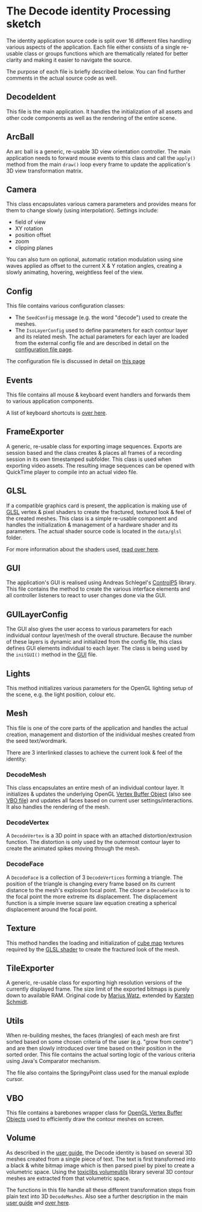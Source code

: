 # The Decode identity Processing sketch #

The identity application source code is split over 16 different files handling various aspects of the application. Each file either consists of a single re-usable class or groups functions which are thematically related for better clarity and making it easier to navigate the source.

The purpose of each file is briefly described below. You can find further comments in the actual source code as well.

## DecodeIdent ##

This file is the main application. It handles the initialization of all assets and other code components as well as the rendering of the entire scene.

## ArcBall ##

An arc ball is a generic, re-usable 3D view orientation controller. The main application needs to forward mouse events to this class and call the `apply()` method from the main `draw()` loop every frame to update the application's 3D view transformation matrix.

## Camera ##

This class encapsulates various camera parameters and provides means for them to change slowly (using interpolation). Settings include:

  * field of view
  * XY rotation
  * position offset
  * zoom
  * clipping planes

You can also turn on optional, automatic rotation modulation using sine waves applied as offset to the current X & Y rotation angles, creating a slowly animating, hovering, weightless feel of the view.

## Config ##

This file contains various configuration classes:

  * The `SeedConfig` message (e.g. the word "decode") used to create the meshes.
  * The `IsoLayerConfig` used to define parameters for each contour layer and its related mesh. The actual parameters for each layer are loaded from the external config file and are described in detail on the [configuration file page](UserGuideConfig.md).

The configuration file is discussed in detail on [this page](UserGuideConfig.md)

## Events ##

This file contains all mouse & keyboard event handlers and forwards them to various application components.

A list of keyboard shortcuts is [over here](UserGuideKeyboard.md).

## FrameExporter ##

A generic, re-usable class for exporting image sequences. Exports are session based and the class creates & places all frames of a recording session in its own timestamped subfolder. This class is used when exporting video assets. The resulting image sequences can be opened with QuickTime player to compile into an actual video file.

## GLSL ##

If a compatible graphics card is present, the application is making use of [GLSL](http://en.wikipedia.org/wiki/GLSL) vertex & pixel shaders to create the fractured, textured look & feel of the created meshes. This class is a simple re-usable component and handles the initialization & management of a hardware shader and its parameters. The actual shader source code is located in the `data/glsl` folder.

For more information about the shaders used, [read over here](DevGuideShader.md).

## GUI ##

The application's GUI is realised using Andreas Schlegel's [ControlP5](http://sojamo.de) library. This file contains the method to create the various interface elements and all controller listeners to react to user changes done via the GUI.

## GUILayerConfig ##

The GUI also gives the user access to various parameters for each individual contour layer/mesh of the overall structure. Because the number of these layers is dynamic and initialized from the config file, this class defines GUI elements individual to each layer. The class is being used by the `initGUI()` method in the [GUI](#GUI.md) file.

## Lights ##

This method initializes various parameters for the OpenGL lighting setup of the scene, e.g. the light position, colour etc.

## Mesh ##

This file is one of the core parts of the application and handles the actual creation, management and distortion of the inidividual meshes created from the seed text/wordmark.

There are 3 interlinked classes to achieve the current look & feel of the identity:

### DecodeMesh ###

This class encapsulates an entire mesh of an individual contour layer. It initializes & updates the underlying OpenGL [Vertex Buffer Object](http://en.wikipedia.org/wiki/Vertex_Buffer_Object) (also see [VBO file](#VBO.md)) and updates all faces based on current user settings/interactions. It also handles the rendering of the mesh.

### DecodeVertex ###

A `DecodeVertex` is a 3D point in space with an attached distortion/extrusion function. The distortion is only used by the outermost contour layer to create the animated spikes moving through the mesh.

### DecodeFace ###

A `DecodeFace` is a collection of 3 `DecodeVertices` forming a triangle. The position of the triangle is changing every frame based on its current distance to the mesh's explosion focal point. The closer a `DecodeFace` is to the focal point the more extreme its displacement. The displacement function is a simple inverse square law equation creating a spherical displacement around the focal point.

## Texture ##

This method handles the loading and initialization of [cube map](http://en.wikipedia.org/wiki/Cube_map) textures required by the [GLSL shader](#GLSL.md) to create the fractured look of the mesh.

## TileExporter ##

A generic, re-usable class for exporting high resolution versions of the currently displayed frame. The size limit of the exported bitmaps is purely down to available RAM. Original code by [Marius Watz](http://workshop.evolutionzone.com), extended by [Karsten Schmidt](http://postspectacular.com).

## Utils ##

When re-building meshes, the faces (triangles) of each mesh are first sorted based on some chosen criteria of the user (e.g. "grow from centre") and are then slowly introduced over time based on their position in the sorted order. This file contains the actual sorting logic of the various criteria using Java's Comparator mechanism.

The file also contains the SpringyPoint class used for the manual explode cursor.

## VBO ##

This file contains a barebones wrapper class for [OpenGL Vertex Buffer Objects](http://en.wikipedia.org/wiki/Vertex_Buffer_Object) used to efficiently draw the contour meshes on screen.

## Volume ##

As described in the [user guide](UserGuide.md), the Decode identity is based on several 3D meshes created from a single piece of text. The text is first transformed into a black & white bitmap image which is then parsed pixel by pixel to create a volumetric space. Using the [toxiclibs volumeutils](http://toxiclibs.org) library several 3D contour meshes are extracted from that volumetric space.

The functions in this file handle all these different transformation steps from plain text into 3D `DecodeMeshes`. Also see a further description in the main [user guide](UserGuide#From_text_to_contours.md) and [over here](DevGuide.md).